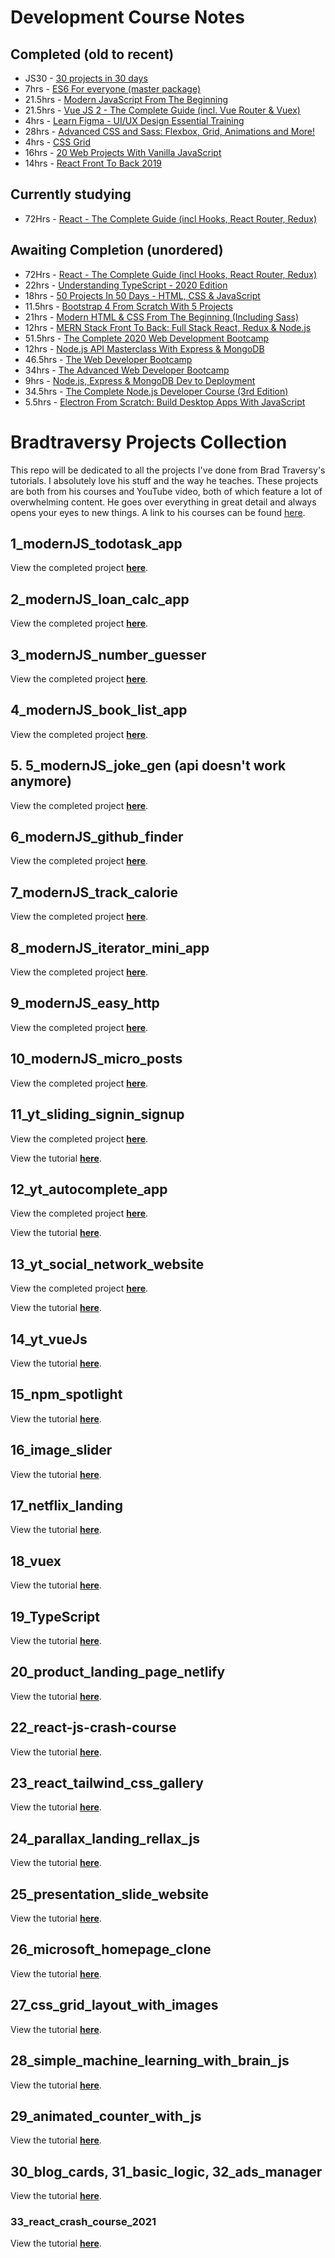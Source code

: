 # Development Course Notes

## Completed (old to recent)

- JS30 - [30 projects in 30 days](https://javascript30.com/)
- 7hrs - [ES6 For everyone (master package)](https://es6.io/)
- 21.5hrs - [Modern JavaScript From The Beginning](https://www.udemy.com/course/modern-javascript-from-the-beginning/)
- 21.5hrs - [Vue JS 2 - The Complete Guide (incl. Vue Router & Vuex)](https://www.udemy.com/course/vuejs-2-the-complete-guide/)
- 4hrs - [Learn Figma - UI/UX Design Essential Training](https://www.udemy.com/course/learn-figma/)
- 28hrs - [Advanced CSS and Sass: Flexbox, Grid, Animations and More!](https://www.udemy.com/course/advanced-css-and-sass/)
- 4hrs - [CSS Grid](https://cssgrid.io/)
- 16hrs - [20 Web Projects With Vanilla JavaScript](https://www.udemy.com/course/web-projects-with-vanilla-javascript/)
- 14hrs - [React Front To Back 2019](https://www.udemy.com/course/modern-react-front-to-back/)

## Currently studying

- 72Hrs - [React - The Complete Guide (incl Hooks, React Router, Redux)](https://www.udemy.com/course/react-the-complete-guide-incl-redux/)

## Awaiting Completion (unordered)

- 72Hrs - [React - The Complete Guide (incl Hooks, React Router, Redux)](https://www.udemy.com/course/react-the-complete-guide-incl-redux/)
- 22hrs - [Understanding TypeScript - 2020 Edition](https://www.udemy.com/course/understanding-typescript/)
- 18hrs - [50 Projects In 50 Days - HTML, CSS & JavaScript](https://www.udemy.com/course/50-projects-50-days/)
- 11.5hrs - [Bootstrap 4 From Scratch With 5 Projects](https://www.udemy.com/course/bootstrap-4-from-scratch-with-5-projects/)
- 21hrs - [Modern HTML & CSS From The Beginning (Including Sass)](https://www.udemy.com/course/modern-html-css-from-the-beginning/)
- 12hrs - [MERN Stack Front To Back: Full Stack React, Redux & Node.js](https://www.udemy.com/course/mern-stack-front-to-back/)
- 51.5hrs - [The Complete 2020 Web Development Bootcamp](https://www.udemy.com/course/the-complete-web-development-bootcamp/)
- 12hrs - [Node.js API Masterclass With Express & MongoDB](https://www.udemy.com/course/nodejs-api-masterclass/)
- 46.5hrs - [The Web Developer Bootcamp](https://www.udemy.com/course/the-web-developer-bootcamp/)
- 34hrs - [The Advanced Web Developer Bootcamp](https://www.udemy.com/course/the-advanced-web-developer-bootcamp/)
- 9hrs - [Node.js, Express & MongoDB Dev to Deployment](https://www.udemy.com/course/draft/1358300/)
- 34.5hrs - [The Complete Node.js Developer Course (3rd Edition)](https://www.udemy.com/course/the-complete-nodejs-developer-course-2/)
- 5.5hrs - [Electron From Scratch: Build Desktop Apps With JavaScript](https://www.udemy.com/course/electron-from-scratch/)

# Bradtraversy Projects Collection

This repo will be dedicated to all the projects I've done from Brad Traversy's tutorials. I absolutely love his stuff and the way he teaches. These projects are both from his courses and YouTube video, both of which feature a lot of overwhelming content. He goes over everything in great detail and always opens your eyes to new things. A link to his courses can be found [here](https://www.udemy.com/user/brad-traversy/).

## 1_modernJS_todotask_app

View the completed project **[here](https://w3althambition.github.io/bradtraversy-projects-collection/1_modernJS_todotask_app/index.html)**.

## 2_modernJS_loan_calc_app

View the completed project **[here](https://w3althambition.github.io/bradtraversy-projects-collection/2_modernJS_loan_calc_app/index.html)**.

## 3_modernJS_number_guesser

View the completed project **[here](https://w3althambition.github.io/bradtraversy-projects-collection/3_modernJS_number_guesser/index.html)**.

## 4_modernJS_book_list_app

View the completed project **[here](https://w3althambition.github.io/bradtraversy-projects-collection/4_modernJS_book_list_app/index.html)**.

## 5. 5_modernJS_joke_gen (api doesn't work anymore)

View the completed project **[here](https://w3althambition.github.io/bradtraversy-projects-collection/5_modernJS_joke_gen/index.html)**.

## 6_modernJS_github_finder

View the completed project **[here](https://w3althambition.github.io/bradtraversy-projects-collection/6_modernJS_github_finder/index.html)**.

## 7_modernJS_track_calorie

View the completed project **[here](https://w3althambition.github.io/bradtraversy-projects-collection/7_modernJS_track_calorie/index.html)**.

## 8_modernJS_iterator_mini_app

View the completed project **[here](https://w3althambition.github.io/bradtraversy-projects-collection/8_modernJS_iterator_mini_app/index.html)**.

## 9_modernJS_easy_http

View the completed project **[here](https://w3althambition.github.io/bradtraversy-projects-collection/9_modernJS_easy_http/index.html)**.

## 10_modernJS_micro_posts

View the completed project **[here](https://w3althambition.github.io/bradtraversy-projects-collection/10_modernJS_micro_posts/dist/index.html)**.

## 11_yt_sliding_signin_signup

View the completed project **[here](https://w3althambition.github.io/bradtraversy-projects-collection/11_yt_sliding_signin_signup/index.html)**.

View the tutorial **[here](https://www.youtube.com/watch?v=mUdo6w87rh4)**.

## 12_yt_autocomplete_app

View the completed project **[here](https://w3althambition.github.io/bradtraversy-projects-collection/12_yt_autocomplete_app/index.html)**.

View the tutorial **[here](https://www.youtube.com/watch?v=1iysNUrI3lw)**.

## 13_yt_social_network_website

View the completed project **[here](https://w3althambition.github.io/bradtraversy-projects-collection/13_yt_social_network_website/dist/index.html)**.

View the tutorial **[here](https://www.youtube.com/watch?v=IFM9hbapeA0)**.

## 14_yt_vueJs

View the tutorial **[here](https://youtu.be/Wy9q22isx3U)**.

## 15_npm_spotlight

View the tutorial **[here](https://youtu.be/ON3I5N3PZKs)**.

## 16_image_slider

View the tutorial **[here](https://youtu.be/7ZO2RTMNSAY)**.

## 17_netflix_landing

View the tutorial **[here](https://youtu.be/P7t13SGytRk)**.

## 18_vuex

View the tutorial **[here](https://youtu.be/5lVQgZzLMHc)**.

## 19_TypeScript

View the tutorial **[here](https://youtu.be/rAy_3SIqT-E)**.

## 20_product_landing_page_netlify

View the tutorial **[here](https://youtu.be/61R5kn_kYwY)**.

## 22_react-js-crash-course

View the tutorial **[here](https://youtu.be/sBws8MSXN7A)**.

## 23_react_tailwind_css_gallery

View the tutorial **[here](https://youtu.be/FiGmAI5e91M)**.

## 24_parallax_landing_rellax_js

View the tutorial **[here](https://youtu.be/aAxt0Z7IXIo)**.


## 25_presentation_slide_website

View the tutorial **[here](https://youtu.be/uE1m21Umn0s)**.

## 26_microsoft_homepage_clone

View the tutorial **[here](https://youtu.be/uKgn-To1C4Q)**.

## 27_css_grid_layout_with_images

View the tutorial **[here](https://youtu.be/-qOe8lBAChE)**.

## 28_simple_machine_learning_with_brain_js

View the tutorial **[here](https://youtu.be/RVMHhtTqUxc)**.

## 29_animated_counter_with_js

View the tutorial **[here](https://youtu.be/a6XIMIKmj9k)**.

## 30_blog_cards, 31_basic_logic, 32_ads_manager

View the tutorial **[here](https://youtu.be/6EajwhCNLfc)**.

### 33_react_crash_course_2021

View the tutorial **[here](https://youtu.be/w7ejDZ8SWv8)**.